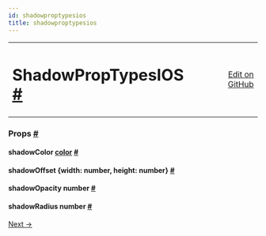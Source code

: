 ```yaml
---
id: shadowproptypesios
title: shadowproptypesios
---
```

<a id="content"></a><table width="100%"><tbody><tr><td><h1><a class="anchor" name="shadowproptypesios"></a>ShadowPropTypesIOS <a class="hash-link" href="docs/shadowproptypesios.html#shadowproptypesios">#</a></h1></td><td style="text-align:right;"><a target="_blank" href="https://github.com/facebook/react-native/blob/0.28-stable/Libraries/Components/View/ShadowPropTypesIOS.js">Edit on GitHub</a></td></tr></tbody></table><div><noscript></noscript><h3><a class="anchor" name="props"></a>Props <a class="hash-link" href="docs/shadowproptypesios.html#props">#</a></h3><div class="props"><div class="prop"><h4 class="propTitle"><a class="anchor" name="shadowcolor"></a>shadowColor <span class="propType"><a href="docs/colors.html">color</a></span> <a class="hash-link" href="docs/shadowproptypesios.html#shadowcolor">#</a></h4></div><div class="prop"><h4 class="propTitle"><a class="anchor" name="shadowoffset"></a>shadowOffset <span class="propType">{width: number, height: number}</span> <a class="hash-link" href="docs/shadowproptypesios.html#shadowoffset">#</a></h4></div><div class="prop"><h4 class="propTitle"><a class="anchor" name="shadowopacity"></a>shadowOpacity <span class="propType">number</span> <a class="hash-link" href="docs/shadowproptypesios.html#shadowopacity">#</a></h4></div><div class="prop"><h4 class="propTitle"><a class="anchor" name="shadowradius"></a>shadowRadius <span class="propType">number</span> <a class="hash-link" href="docs/shadowproptypesios.html#shadowradius">#</a></h4></div></div></div><div class="docs-prevnext"><a class="docs-next" href="docs/geolocation.html#content">Next →</a></div>